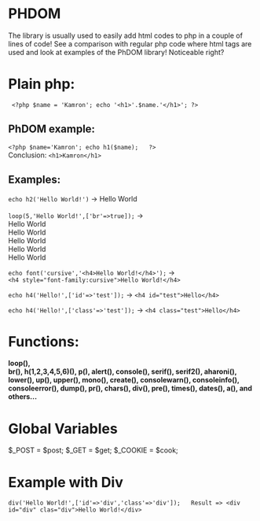 # PHDOM 
The library is usually used to easily add html codes to php in a couple of lines of code! See a comparison with regular php code where html tags are used and look at examples of the PhDOM library! Noticeable right?


# Plain php:
` <?php $name = 'Kamron'; echo '<h1>'.$name.'</h1>'; ?>`
## PhDOM example:
 `<?php $name='Kamron'; echo h1($name);   ?>` <br>Conclusion:  `<h1>Kamron</h1>`
 
 ## Examples:
 `echo h2('Hello World!')` -> Hello World
 <br><br>`loop(5,'Hello World!',['br'=>true]);` -> <br>Hello World <br>Hello World <br>Hello World <br>Hello World <br>Hello World
 
 `echo font('cursive','<h4>Hello World!</h4>');` -> <br>`<h4 style="font-family:cursive">Hello World!</h4>`
 
 `echo h4('Hello!',['id'=>'test']);` -> `<h4 id="test">Hello</h4>`
 
 `echo h4('Hello!',['class'=>'test']);` -> `<h4 class="test">Hello</h4>`
 
 # Functions:
 <b>loop(),  
  br(), 
  h(1,2,3,4,5,6)(), 
  p(), alert(), console(), serif(), serif2(), aharoni(), lower(), up(), upper(), mono(), create(), consolewarn(), consoleinfo(), consoleerror(), dump(), pr(), chars(), div(), pre(), times(), dates(), a(), and others...</b>

# Global Variables
$_POST = $post;
$_GET = $get;
$_COOKIE = $cook;

# Example with Div
`div('Hello World!',['id'=>'div','class'=>'div']);   Result => <div id="div" clas="div">Hello World!</div>`
